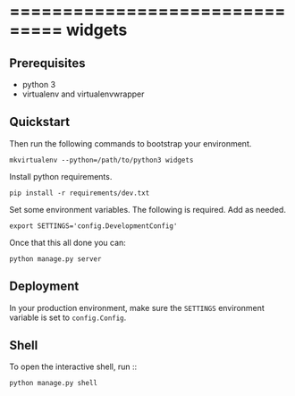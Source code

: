 ===============================
widgets
===============================

Prerequisites
-------------
* python 3
* virtualenv and virtualenvwrapper


Quickstart
----------

Then run the following commands to bootstrap your environment.

```
mkvirtualenv --python=/path/to/python3 widgets
```

Install python requirements.
```
pip install -r requirements/dev.txt
```

Set some environment variables. The following is required. Add as needed.

```
export SETTINGS='config.DevelopmentConfig'
```

Once that this all done you can:

```
python manage.py server
```

Deployment
----------

In your production environment, make sure the ``SETTINGS`` environment variable is set to ``config.Config``.


Shell
-----

To open the interactive shell, run ::

```
python manage.py shell
```
